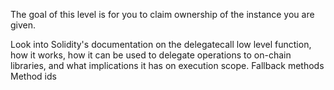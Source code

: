 The goal of this level is for you to claim ownership of the instance you are given.

Look into Solidity's documentation on the delegatecall low level function, how it works, how it can be used to delegate operations to on-chain libraries, and what implications it has on execution scope.
Fallback methods
Method ids
